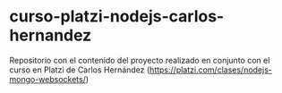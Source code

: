 # curso-platzi-nodejs-carlos-hernandez
Repositorio con el contenido del proyecto realizado en conjunto con el curso en Platzi de Carlos Hernández (https://platzi.com/clases/nodejs-mongo-websockets/)

